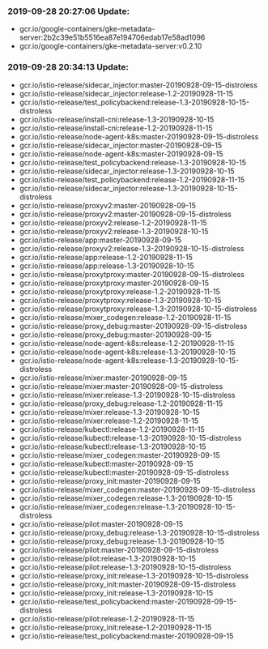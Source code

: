 ### 2019-09-28 20:27:06 Update:

- gcr.io/google-containers/gke-metadata-server:2b2c39e51b5516ea87e194706edab17e58ad1096
- gcr.io/google-containers/gke-metadata-server:v0.2.10
### 2019-09-28 20:34:13 Update:

- gcr.io/istio-release/sidecar_injector:master-20190928-09-15-distroless
- gcr.io/istio-release/sidecar_injector:release-1.2-20190928-11-15
- gcr.io/istio-release/test_policybackend:release-1.3-20190928-10-15-distroless
- gcr.io/istio-release/install-cni:release-1.3-20190928-10-15
- gcr.io/istio-release/install-cni:release-1.2-20190928-11-15
- gcr.io/istio-release/node-agent-k8s:master-20190928-09-15-distroless
- gcr.io/istio-release/sidecar_injector:master-20190928-09-15
- gcr.io/istio-release/node-agent-k8s:master-20190928-09-15
- gcr.io/istio-release/test_policybackend:release-1.3-20190928-10-15
- gcr.io/istio-release/sidecar_injector:release-1.3-20190928-10-15
- gcr.io/istio-release/test_policybackend:release-1.2-20190928-11-15
- gcr.io/istio-release/sidecar_injector:release-1.3-20190928-10-15-distroless
- gcr.io/istio-release/proxyv2:master-20190928-09-15
- gcr.io/istio-release/proxyv2:master-20190928-09-15-distroless
- gcr.io/istio-release/proxyv2:release-1.2-20190928-11-15
- gcr.io/istio-release/proxyv2:release-1.3-20190928-10-15
- gcr.io/istio-release/app:master-20190928-09-15
- gcr.io/istio-release/proxyv2:release-1.3-20190928-10-15-distroless
- gcr.io/istio-release/app:release-1.2-20190928-11-15
- gcr.io/istio-release/app:release-1.3-20190928-10-15
- gcr.io/istio-release/proxytproxy:master-20190928-09-15-distroless
- gcr.io/istio-release/proxytproxy:master-20190928-09-15
- gcr.io/istio-release/proxytproxy:release-1.2-20190928-11-15
- gcr.io/istio-release/proxytproxy:release-1.3-20190928-10-15
- gcr.io/istio-release/proxytproxy:release-1.3-20190928-10-15-distroless
- gcr.io/istio-release/mixer_codegen:release-1.2-20190928-11-15
- gcr.io/istio-release/proxy_debug:master-20190928-09-15-distroless
- gcr.io/istio-release/proxy_debug:master-20190928-09-15
- gcr.io/istio-release/node-agent-k8s:release-1.2-20190928-11-15
- gcr.io/istio-release/node-agent-k8s:release-1.3-20190928-10-15
- gcr.io/istio-release/node-agent-k8s:release-1.3-20190928-10-15-distroless
- gcr.io/istio-release/mixer:master-20190928-09-15
- gcr.io/istio-release/mixer:master-20190928-09-15-distroless
- gcr.io/istio-release/mixer:release-1.3-20190928-10-15-distroless
- gcr.io/istio-release/proxy_debug:release-1.2-20190928-11-15
- gcr.io/istio-release/mixer:release-1.3-20190928-10-15
- gcr.io/istio-release/mixer:release-1.2-20190928-11-15
- gcr.io/istio-release/kubectl:release-1.2-20190928-11-15
- gcr.io/istio-release/kubectl:release-1.3-20190928-10-15-distroless
- gcr.io/istio-release/kubectl:release-1.3-20190928-10-15
- gcr.io/istio-release/mixer_codegen:master-20190928-09-15
- gcr.io/istio-release/kubectl:master-20190928-09-15
- gcr.io/istio-release/kubectl:master-20190928-09-15-distroless
- gcr.io/istio-release/proxy_init:master-20190928-09-15
- gcr.io/istio-release/mixer_codegen:master-20190928-09-15-distroless
- gcr.io/istio-release/mixer_codegen:release-1.3-20190928-10-15
- gcr.io/istio-release/mixer_codegen:release-1.3-20190928-10-15-distroless
- gcr.io/istio-release/pilot:master-20190928-09-15
- gcr.io/istio-release/proxy_debug:release-1.3-20190928-10-15-distroless
- gcr.io/istio-release/proxy_debug:release-1.3-20190928-10-15
- gcr.io/istio-release/pilot:master-20190928-09-15-distroless
- gcr.io/istio-release/pilot:release-1.3-20190928-10-15
- gcr.io/istio-release/pilot:release-1.3-20190928-10-15-distroless
- gcr.io/istio-release/proxy_init:release-1.3-20190928-10-15-distroless
- gcr.io/istio-release/proxy_init:master-20190928-09-15-distroless
- gcr.io/istio-release/proxy_init:release-1.3-20190928-10-15
- gcr.io/istio-release/test_policybackend:master-20190928-09-15-distroless
- gcr.io/istio-release/pilot:release-1.2-20190928-11-15
- gcr.io/istio-release/proxy_init:release-1.2-20190928-11-15
- gcr.io/istio-release/test_policybackend:master-20190928-09-15
